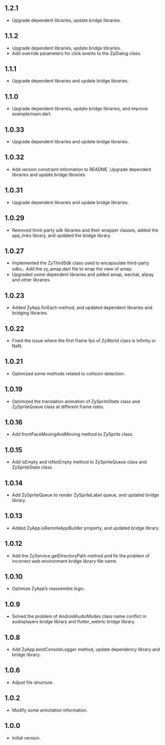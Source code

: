 ## 1.2.1

- Upgrade dependent libraries, update bridge libraries.
  
## 1.1.2

- Upgrade dependent libraries, update bridge libraries.
- Add override parameters for click events to the ZyDialog class.
  
## 1.1.1

- Upgrade dependent libraries and update bridge libraries.
  
## 1.1.0

- Upgrade dependent libraries, update bridge libraries, and improve example/main.dart.
  
## 1.0.33

- Upgrade dependent libraries and update bridge libraries.
  
## 1.0.32

- Add version constraint information to README ,Upgrade dependent libraries and update bridge libraries

## 1.0.31

- Upgrade dependent libraries and update bridge libraries.
  
## 1.0.29

- Removed third-party sdk libraries and their wrapper classes, added the app_links library, and updated the bridge library.
  
## 1.0.27

- Implemented the ZyThirdSdk class used to encapsulate third-party sdks，Add the zy_amap.dart file to wrap the view of amap.
- Upgraded some dependent libraries and added amap, wechat, alipay and other libraries.
  
## 1.0.23

- Added ZyApp.forEach method, and updated dependent libraries and bridging libraries.
  
## 1.0.22

- Fixed the issue where the first frame fps of ZyWorld class is Infinity or NaN.
  
## 1.0.21

- Optimized some methods related to collision detection.

## 1.0.19

- Optimized the translation animation of ZySpriteState class and ZySpriteQueue class at different frame rates.
  
## 1.0.16

- Add frontFaceMovingAndMoving method to ZySprite class.

## 1.0.15

- Add isEmpty and isNotEmpty method to ZySpriteQueue class and ZySpriteState class.
  
## 1.0.14

- Add ZySpriteQueue to render ZySpriteLabel queue, and updated bridge library.
  
## 1.0.13

- Added ZyApp.isRemoteAppBuilder property, and updated bridge library.
  
## 1.0.12

- Add the ZyService.getDirectoryPath method and fix the problem of incorrect web environment bridge library file name.
  
## 1.0.10

- Optimize ZyApp’s reassemble logic.
  
## 1.0.9

- Solved the problem of AndroidAudioModes class name conflict in audioplayers bridge library and flutter_webrtc bridge library.
  
## 1.0.8

- Add ZyApp.bestConsoleLogger method, update dependency library and bridge library.
  
## 1.0.6

- Adjust file structure.
  
## 1.0.2

- Modify some annotation information.
  
## 1.0.0

- Initial version.

